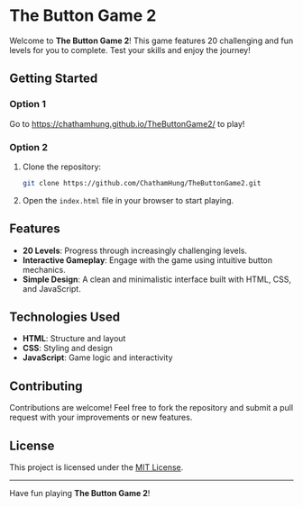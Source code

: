 # The Button Game 2

Welcome to **The Button Game 2**! This game features 20 challenging and fun levels for you to complete. Test your skills and enjoy the journey!

## Getting Started

### Option 1
Go to https://chathamhung.github.io/TheButtonGame2/ to play!

### Option 2
1. Clone the repository:
   ```bash
   git clone https://github.com/ChathamHung/TheButtonGame2.git
   ```
2. Open the `index.html` file in your browser to start playing.

## Features

- **20 Levels**: Progress through increasingly challenging levels.
- **Interactive Gameplay**: Engage with the game using intuitive button mechanics.
- **Simple Design**: A clean and minimalistic interface built with HTML, CSS, and JavaScript.

## Technologies Used

- **HTML**: Structure and layout
- **CSS**: Styling and design
- **JavaScript**: Game logic and interactivity

## Contributing

Contributions are welcome! Feel free to fork the repository and submit a pull request with your improvements or new features.

## License

This project is licensed under the [MIT License](LICENSE).

---

Have fun playing **The Button Game 2**!

